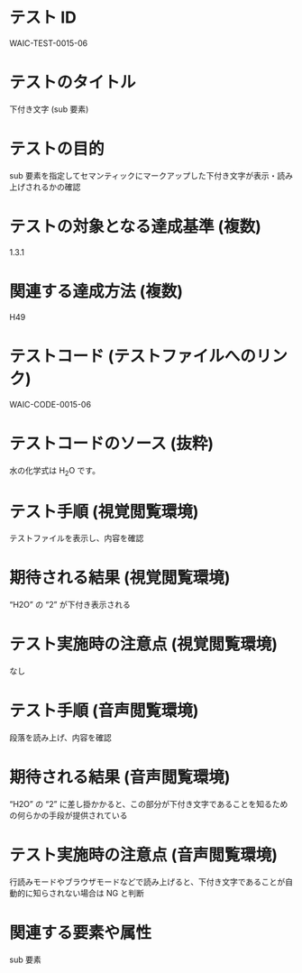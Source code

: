 

# テスト ID
WAIC-TEST-0015-06

# テストのタイトル
下付き文字 (sub 要素)

# テストの目的
sub 要素を指定してセマンティックにマークアップした下付き文字が表示・読み上げされるかの確認

# テストの対象となる達成基準 (複数)
1.3.1

# 関連する達成方法 (複数)
H49

# テストコード (テストファイルへのリンク)
WAIC-CODE-0015-06

# テストコードのソース (抜粋)
<div>
<p>水の化学式は H<sub>2</sub>O です。</p>
</div>

# テスト手順 (視覚閲覧環境)
テストファイルを表示し、内容を確認

# 期待される結果 (視覚閲覧環境)
“H2O” の “2” が下付き表示される

# テスト実施時の注意点 (視覚閲覧環境)
なし

# テスト手順 (音声閲覧環境)
段落を読み上げ、内容を確認

# 期待される結果 (音声閲覧環境)
“H2O” の “2” に差し掛かかると、この部分が下付き文字であることを知るための何らかの手段が提供されている

# テスト実施時の注意点 (音声閲覧環境)
行読みモードやブラウザモードなどで読み上げると、下付き文字であることが自動的に知らされない場合は NG と判断

# 関連する要素や属性
sub 要素


